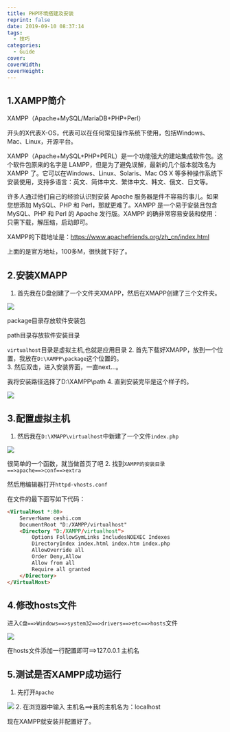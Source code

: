 ```yaml
---
title: PHP环境搭建及安装
reprint: false
date: 2019-09-10 08:37:14
tags:
  - 技巧
categories:
  - Guide
cover:
coverWidth:
coverHeight:
---
```

## 1.XAMPP简介

XAMPP（Apache+MySQL/MariaDB+PHP+Perl）  

开头的X代表X-OS，代表可以在任何常见操作系统下使用，包括Windows、Mac、Linux，开源平台。

XAMPP（Apache+MySQL+PHP+PERL）是一个功能强大的建站集成软件包。这个软件包原来的名字是 LAMPP，但是为了避免误解，最新的几个版本就改名为 XAMPP 了。它可以在Windows、Linux、Solaris、Mac OS X 等多种操作系统下安装使用，支持多语言：英文、简体中文、繁体中文、韩文、俄文、日文等。

许多人通过他们自己的经验认识到安装 Apache 服务器是件不容易的事儿。如果您想添加 MySQL、PHP 和 Perl，那就更难了。XAMPP 是一个易于安装且包含 MySQL、PHP 和 Perl 的 Apache 发行版。XAMPP 的确非常容易安装和使用：只需下载，解压缩，启动即可。

XAMPP的下载地址是：<https://www.apachefriends.org/zh_cn/index.html>

上面的是官方地址，100多M，很快就下好了。

## 2.安装XMAPP

1. 首先我在D盘创建了一个文件夹XMAPP，然后在XMAPP创建了三个文件夹。  

![](https://img-blog.csdnimg.cn/20181111120338184.png)

package目录存放软件安装包

path目录存放软件安装目录

`virtualhost`目录是虚拟主机,也就是应用目录
2. 首先下载好XMAPP，放到一个位置，我放在`D:\XAMPP\package`这个位置的。  
3. 然后双击，进入安装界面，一直next...。

我将安装路径选择了D:\XAMPP\path
4. 直到安装完毕是这个样子的。  

![](https://img-blog.csdnimg.cn/2018111112100880.png?x-oss-process=image/watermark,type_ZmFuZ3poZW5naGVpdGk,shadow_10,text_aHR0cHM6Ly9ibG9nLmNzZG4ubmV0L2d1b2Jpbmh1aQ==,size_16,color_FFFFFF,t_70)

## 3.配置虚拟主机

1. 然后我在`D:\XMAPP\virtualhost`中新建了一个文件`index.php`

![](https://img-blog.csdnimg.cn/20181111121229408.png)

很简单的一个函数，就当做首页了吧
2. 找到`XAMPP的安装目录==>apache==>conf==>extra`

然后用编辑器打开`httpd-vhosts.conf`

在文件的最下面写如下代码：

```html
<VirtualHost *:80>
    ServerName ceshi.com
    DocumentRoot "D:/XAMPP/virtualhost"
    <Directory "D:/XAMPP/virtualhost"> 
        Options FollowSymLinks IncludesNOEXEC Indexes
        DirectoryIndex index.html index.htm index.php
        AllowOverride all 
        Order Deny,Allow 
        Allow from all 
        Require all granted
    </Directory>
</VirtualHost>
```

## 4.修改hosts文件

进入`C盘==>Windows==>system32==>drivers==>etc==>hosts`文件

![](https://img-blog.csdnimg.cn/20181111121715261.png?x-oss-process=image/watermark,type_ZmFuZ3poZW5naGVpdGk,shadow_10,text_aHR0cHM6Ly9ibG9nLmNzZG4ubmV0L2d1b2Jpbmh1aQ==,size_16,color_FFFFFF,t_70)

在hosts文件添加一行配置即可==>127.0.0.1 主机名

## 5.测试是否XAMPP成功运行

1. 先打开`Apache`

![](https://img-blog.csdnimg.cn/2018111112185328.png?x-oss-process=image/watermark,type_ZmFuZ3poZW5naGVpdGk,shadow_10,text_aHR0cHM6Ly9ibG9nLmNzZG4ubmV0L2d1b2Jpbmh1aQ==,size_16,color_FFFFFF,t_70)
2. 在浏览器中输入 主机名==>我的主机名为：localhost

现在XAMPP就安装并配置好了。
